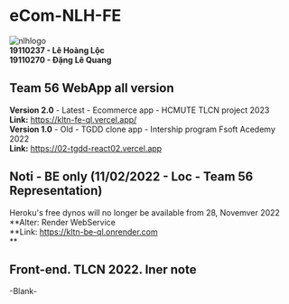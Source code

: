 # eCom-NLH-FE

![nlhlogo](https://user-images.githubusercontent.com/84399418/204710455-0592e966-386c-415e-8d9a-9c9934072016.png)
<br/>
**19110237 - Lê Hoàng Lộc <br/>
19110270 - Đặng Lê Quang <br/>**

## Team 56 WebApp all version

**Version 2.0** - Latest - Ecommerce app - HCMUTE TLCN project 2023 <br/>
**Link:** https://kltn-fe-ql.vercel.app/ <br/>
**Version 1.0** - Old - TGDD clone app - Intership program Fsoft Acedemy 2022 <br/>
**Link:** https://02-tgdd-react02.vercel.app

## Noti - BE only (11/02/2022 - Loc - Team 56 Representation)

Heroku's free dynos will no longer be available from 28, Novemver 2022 <br/>
**Alter: Render WebService <br/>
**Link: https://kltn-be-ql.onrender.com <br/>\*\*

## Front-end. TLCN 2022. Iner note

-Blank-
